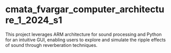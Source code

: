 # cmata_fvargar_computer_architecture_1_2024_s1
This project leverages ARM architecture for sound processing and Python for an intuitive GUI, enabling users to explore and simulate the ripple effects of sound through reverberation techniques.
